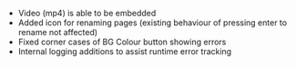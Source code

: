 * Video (mp4) is able to be embedded
* Added icon for renaming pages (existing behaviour of pressing enter to rename not affected)
* Fixed corner cases of BG Colour button showing errors
* Internal logging additions to assist runtime error tracking